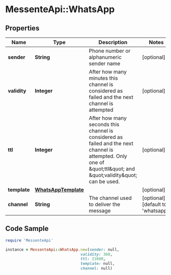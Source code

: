 # MessenteApi::WhatsApp

## Properties

Name | Type | Description | Notes
------------ | ------------- | ------------- | -------------
**sender** | **String** | Phone number or alphanumeric sender name | [optional] 
**validity** | **Integer** | After how many minutes this channel is   considered as failed and the next channel is attempted | [optional] 
**ttl** | **Integer** | After how many seconds this channel is considered as failed and the next channel is attempted.       Only one of \&quot;ttl\&quot; and \&quot;validity\&quot; can be used. | [optional] 
**template** | [**WhatsAppTemplate**](WhatsAppTemplate.md) |  | [optional] 
**channel** | **String** | The channel used to deliver the message | [optional] [default to &#39;whatsapp&#39;]

## Code Sample

```ruby
require 'MessenteApi'

instance = MessenteApi::WhatsApp.new(sender: null,
                                 validity: 360,
                                 ttl: 21600,
                                 template: null,
                                 channel: null)
```


